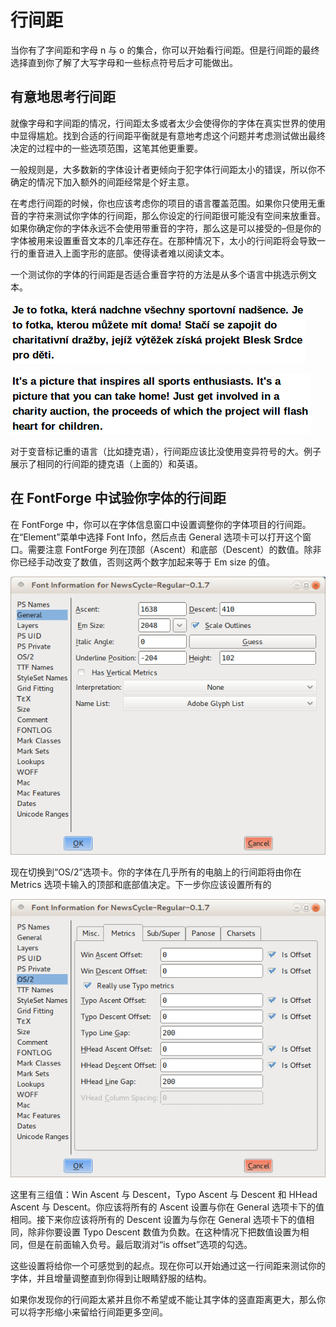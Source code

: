 # 行间距

当你有了字间距和字母 n 与 o 的集合，你可以开始看行间距。但是行间距的最终选择直到你了解了大写字母和一些标点符号后才可能做出。

## 有意地思考行间距

就像字母和字间距的情况，行间距太多或者太少会使得你的字体在真实世界的使用中显得尴尬。找到合适的行间距平衡就是有意地考虑这个问题并考虑测试做出最终决定的过程中的一些选项范围，这笔其他更重要。

一般规则是，大多数新的字体设计者更倾向于犯字体行间距太小的错误，所以你不确定的情况下加入额外的间距经常是个好主意。

在考虑行间距的时候，你也应该考虑你的项目的语言覆盖范围。如果你只使用无重音的字符来测试你字体的行间距，那么你设定的行间距很可能没有空间来放重音。如果你确定你的字体永远不会使用带重音的字符，那么这是可以接受的–但是你的字体被用来设置重音文本的几率还存在。在那种情况下，太小的行间距将会导致一行的重音进入上面字形的底部。使得读者难以阅读文本。

一个测试你的字体的行间距是否适合重音字符的方法是从多个语言中挑选示例文本。

![Selection_043.png](\images\Selection_043.png)

![Selection_044_1.png](\images\Selection_044_1.png)

对于变音标记重的语言（比如捷克语），行间距应该比没使用变异符号的大。例子展示了相同的行间距的捷克语（上面的）和英语。

## 在 FontForge 中试验你字体的行间距

在 FontForge 中，你可以在字体信息窗口中设置调整你的字体项目的行间距。在“Element”菜单中选择 Font Info，然后点击 General 选项卡可以打开这个窗口。需要注意 FontForge 列在顶部（Ascent）和底部（Descent）的数值。除非你已经手动改变了数值，否则这两个数字加起来等于 Em size 的值。

![fontinfo-generl.png](\images\fontinfo-generl.png)

现在切换到“OS/2”选项卡。你的字体在几乎所有的电脑上的行间距将由你在 Metrics 选项卡输入的顶部和底部值决定。下一步你应该设置所有的

![ascents-descents.png](\images\ascents-descents.png)

这里有三组值：Win Ascent 与 Descent，Typo Ascent 与 Descent 和 HHead Ascent 与 Descent。你应该将所有的 Ascent 设置与你在 General 选项卡下的值相同。接下来你应该将所有的 Descent 设置为与你在 General 选项卡下的值相同，除非你要设置 Typo Descent 数值为负数。在这种情况下把数值设置为相同，但是在前面输入负号。最后取消对“is offset”选项的勾选。

这些设置将给你一个可感觉到的起点。现在你可以开始通过这一行间距来测试你的字体，并且增量调整直到你得到让眼睛舒服的结构。

如果你发现你的行间距太紧并且你不希望或不能让其字体的竖直距离更大，那么你可以将字形缩小来留给行间距更多空间。
